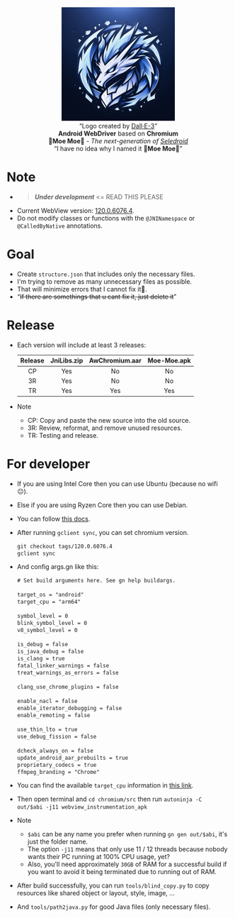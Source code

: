 <div align="center">
    <kbd><img src="./assets/logo.png" width="256" height="256"></kbd>
    <br>
    “Logo created by <a href="https://www.bing.com/create">Dall·E-3</a>”
    <br>
    <strong>Android WebDriver</strong> based on <strong>Chromium</strong>
    <br>
    <strong>🐾Moe Moe🐾</strong> <em>- The next-generation of <a href="https://github.com/luanon404/Seledroid">Seledroid</a></em>
    <br>
    “I have no idea why I named it <strong>🐾Moe Moe🐾</strong>”
</div>

# Note

- > **_Under development_** <= READ THIS PLEASE
- Current WebView
  version: [120.0.6076.4](https://chromium.googlesource.com/chromium/src.git/+/refs/tags/120.0.6076.4).
- Do not modify classes or functions with the `@JNINamespace` or `@CalledByNative` annotations.

# Goal

- Create `structure.json` that includes only the necessary files.
- I'm trying to remove as many unnecessary files as possible.
- That will minimize errors that I cannot fix it🫣.
- “~~If there are somethings that u cant fix it, just delete it~~”

# Release

- Each version will include at least 3 releases:

    | Release | JniLibs.zip | AwChromium.aar | Moe-Moe.apk |
    |:-------:|:-----------:|:--------------:|:-----------:|
    |   CP    |     Yes     |       No       |     No      |
    |   3R    |     Yes     |       No       |     No      |
    |   TR    |     Yes     |      Yes       |     Yes     |

- Note
    - CP: Copy and paste the new source into the old source.
    - 3R: Review, reformat, and remove unused resources.
    - TR: Testing and release.

# For developer

- If you are using Intel Core then you can use Ubuntu (because no wifi 😐).
- Else if you are using Ryzen Core then you can use Debian.
- You can follow [this docs](https://chromium.googlesource.com/chromium/src/+/HEAD/docs/android_build_instructions.md).
- After running `gclient sync`, you can set chromium version.

    ```
    git checkout tags/120.0.6076.4
    gclient sync
    ```

- And config args.gn like this:

    ```
    # Set build arguments here. See gn help buildargs.
    
    target_os = "android"
    target_cpu = "arm64"
    
    symbol_level = 0
    blink_symbol_level = 0
    v8_symbol_level = 0
    
    is_debug = false
    is_java_debug = false
    is_clang = true
    fatal_linker_warnings = false
    treat_warnings_as_errors = false
    
    clang_use_chrome_plugins = false
    
    enable_nacl = false
    enable_iterator_debugging = false
    enable_remoting = false
    
    use_thin_lto = true
    use_debug_fission = false
    
    dcheck_always_on = false
    update_android_aar_prebuilts = true
    proprietary_codecs = true
    ffmpeg_branding = "Chrome"
    ```

- You can find the available `target_cpu` information in [this link](https://chromium.googlesource.com/chromium/src/+/HEAD/docs/android_build_instructions.md#figuring-out-target_cpu).
- Then open terminal and `cd chromium/src` then run `autoninja -C out/$abi -j11 webview_instrumentation_apk`
- Note
    - `$abi` can be any name you prefer when running `gn gen out/$abi`, it's just the folder name.
    - The option `-j11` means that only use 11 / 12 threads because nobody wants their PC running at 100% CPU usage, yet?
    - Also, you'll need approximately `30GB` of RAM for a successful build if you want to avoid it being terminated due to running out of RAM.
- After build successfully, you can run `tools/blind_copy.py` to copy resources like shared object or layout, style, image, ...
- And `tools/path2java.py` for good Java files (only necessary files).

